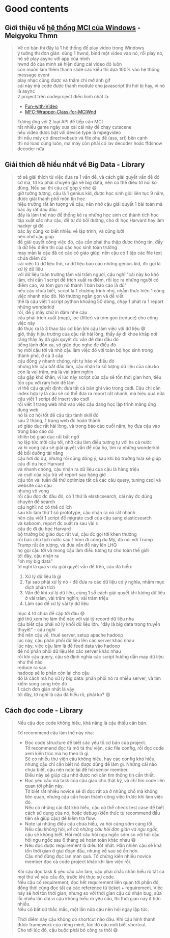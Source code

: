 # Good contents

## Giới thiệu về [hệ thống MCI của Windows](https://msdn.microsoft.com/en-us/library/windows/desktop/dd757151%28v=vs.85%29.aspx) - **Meigyoku Thmn**

> Về cơ bản thì đây là 1 hệ thống để play video trong Windows<br>
> ý tưởng thì đơn giản: dùng 1 hwnd, bind một video vào nó, rồi play nó, nó sẽ play async với app của mình<br>
> hwnd đó của mình sẽ hiện đúng cái video đó luôn<br>
> còn muốn làm thêm thanh slide các kiểu thì dựa 100% vào hệ thống message event<br>
> play nhạc cũng được và thậm chí mở ảnh gif<br>
> cái này mà code được thành module cho javascript thì hơi bị hay, vì nó là async<br>
> 2 project trên codeproject điển hình nhất là:
> - [Fun-with-Video](https://www.codeproject.com/Articles/785008/Fun-with-Video)
> - [MFC-Wrapper-Class-for-MCIWnd](https://www.codeproject.com/Articles/3500/MFC-Wrapper-Class-for-MCIWnd)
> 
> Tương ứng với 2 loại API để tiếp cận MCI<br>
> rất nhiều game ngày xưa xài cái này để chạy cutscene<br>
> nếu video được bật với device type là mpegvideo<br>
> thì nếu máy có directvobsub và file phụ đề (ass, srt) bên cạnh<br>
> thì nó load cùng luôn, mà máy còn phải có lav decoder hoặc ffdshow decoder nữa<br>

## Giải thích dễ hiểu nhất về Big Data - **Library**

> tớ sẽ giải thích từ việc đưa ra 1 vấn đề, và cách giải quyết vấn đề đó<br>
> cơ mà, tớ ko phải chuyên gia về big data, nên có thể điều tớ nói ko đúng. Nếu sai thì cậu cứ góp ý nhé 😄<br>
> giờ tưởng tượng, cậu là 1 genius kid, được học sinh giỏi liên tục 9 năm, được giải thành phố môn tin học<br>
> hiệu trưởng rất ấn tượng về cậu, nên nhờ cậu giải quyết 1 bài toán mà bác ấy rất đau đầu<br>
> đấy là làm thế nào để thống kê ra những học sinh có thành tích học tập xuất sắc như cậu, để từ đó bồi dưỡng, cho đi học Harvard hay làm hacker gì đó<br>
> bác ấy cũng ko biết nhiều về lập trình, và cũng lười<br>
> nên nhờ cậu giúp<br>
> để giải quyết công việc đó, cậu cần phải thu thập được thông tin, đấy là dữ liệu điểm thi của các học sinh toàn trường<br>
> may mắn là cậu đã có các cô giáo giúp, nên cậu có 1 tập các file text chứa điểm đó<br>
> cái việc từ dữ liệu thô, ra dữ liệu báo cáo những genius kid, đc gọi là xử lý dữ liệu<br>
> với dữ liệu toàn trường tầm vài trăm người, cậu nghĩ "cái này ko khó lắm, chỉ cần 1 script để trích xuất ra điểm, rồi lọc ra những người có điểm cao, và tóm gọn nó thành 1 bản báo cáo là đủ"<br>
> nếu cậu chưa biết, script là 1 chương trình nhỏ, nhằm thực hiện 1 công việc nhanh nào đó. Nó thường ngắn gọn và dễ viết<br>
> thế là cậu viết 1 script python khoảng 50 dòng, chạy 1 phát ra 1 report những wonderkid<br>
> rồi, để ý mấy chữ in đậm nhé cậu<br>
> cậu phải trích xuất (map), lọc (filter) và tóm gọn (reduce) cho công việc này<br>
> đó thực ra là 3 thao tác cơ bản khi cậu làm việc với dữ liệu 😄<br>
> giờ, thầy hiệu trưởng của cậu rất hài lòng, thầy ấy đi khoe khắp nơi rằng thầy ấy đã giải quyết đc vấn đề đau đầu đó<br>
> tiếng lành đồn xa, sở giáo dục nghe đc điều đó<br>
> họ mời cậu tới và nhờ cậu làm việc đó với toàn bộ học sinh trong thành phố, ở cả 3 cấp<br>
> cậu đồng ý nhanh chóng, rất tự hào vì điều đó<br>
> nhưng khi cậu bắt đầu làm, cậu nhận ta số lượng dữ liệu của cậu ko còn là vài trăm, mà là vài trăm nghìn<br>
> cậu gặp khó khăn, vì lúc này script của cậu sẽ tốn thời gian hơn, tiêu tốn cpu với ram hơn để làm<br>
> vì thế cậu quyết định: đưa tất cả bản ghi vào trong csdl. Cậu chỉ cần index hợp lý là cậu sẽ có thể đưa ra report rất nhanh, mà hiệu quả nữa<br>
> cậu viết 1 script để insert vào csdl<br>
> rồi viết 1 trang web nhờ vào việc cậu đang học lập trình mảng ứng dụng web<br>
> nó là cơ hội tốt để cậu tập tành skill đó<br>
> sau 2 tháng, 1 trang web đc hoàn thành<br>
> sở giáo dục rất hài lòng, và trong báo cáo cuối năm, họ đưa cậu vào trong báo cáo đó<br>
> khiến bộ giáo dục rất bất ngờ<br>
> họ lập tức mời cậu tới, nhờ cậu làm điều tương tự với hs cả nước<br>
> và hi vọng cậu sẽ giải quyết vấn đề của họ, tìm ra những wonderkid để bồi dưỡng tài năng<br>
> cậu hơi do dự, nhưng rồi cũng đồng ý, sau khi bộ trưởng hứa sẽ giúp cậu đi du học Harvard<br>
> và nhanh chóng, cậu nhận ra dữ liệu của cậu là hàng triệu<br>
> và csdl của cậu trả về report sau hàng giờ<br>
> cậu tốn vài tuần để thử optimize tất cả các câu query, tuning csdl và website của cậu<br>
> nhưng vô vọng<br>
> rồi cậu đọc đc đâu đó, có 1 thứ là elasticsearch, cái này đc dùng chuyên để search<br>
> cậu nghĩ: nó có thể có ích<br>
> sau khi làm thử 1 số prototype, cậu nhận ra nó rất nhanh<br>
> nên cậu viết 1 script để migrate csdl của cậu sang elasticsearch<br>
> và kaboom, report đc xuất ra sau vài s<br>
> cậu đc đi du học Harvard<br>
> bộ trưởng bộ giáo dục rất vui, cậu đc gọi tới khen thưởng<br>
> rồi bác chủ tịch nước sau 1 hôm đi công du Mỹ, đã nói với Trump<br>
> Trump rất ấn tượng, và đưa vấn đề này lên LHQ<br>
> họ gọi cậu tới và mong cậu làm điều tương tự cho toàn thế giới<br>
> tới đây, cậu nhận ra<br>
> "oh my big data"<br>
> tớ nghĩ là qua ví dụ giải quyết vấn đề trên, cậu đã hiểu:<br>
> 1. Xử lý dữ liệu là gì
> 2. Tại sao phải xử lý nó - để đưa ra các dữ liệu có ý nghĩa, nhằm mục đích phân tích
> 3. Vấn đề khi xử lý dữ liệu, cùng 1 số cách giải quyết khi lượng dữ liệu ở vài trăm, vài trăm nghìn, vài trăm triệu
> 4. Làm sao để xử lý vài tỷ dữ liệu
>
> mục 4 tớ chưa đề cập tới đâu 😄<br>
> giờ thử xem họ làm thế nào với vài tỷ record dữ liệu nha<br>
> cậu biết cậu phải xử lý khối dữ liệu lớn. "đây là big data trong truyền thuyết" - cậu nghĩ<br>
> thế nên cậu về, thuê server, setup apache hadoop<br>
> lúc này, cậu phân phối dữ liệu lên các server khác nhau<br>
> lúc này, việc cậu làm là để feed data vào hadoop<br>
> để nó phân phối dữ liệu lên các server khác nhau<br>
> rồi khi cậu query, cậu sẽ định nghĩa các script hướng dẫn map dữ liệu như thế nào<br>
> reduce ra sao<br>
> hadoop sẽ lo phần còn lại cho cậu<br>
> đó là cách mà họ xử lý big data: phân phối nó ra nhiều server, và tìm kiếm song song trên đó<br>
> 1 cách đơn giản nhất là vậy<br>
> tới đây, tớ nghĩ là cậu đã hiểu rõ, phải ko? 😄

## Cách đọc code - **Library**

> Nếu cậu đọc code không hiểu, khả năng là cậu thiếu căn bản.
> 
> Tớ recommend cậu làm thế này nha:
> * Đọc code structure để biết các yếu tố cơ bản của project.<br>
> Tớ recommend đọc từ mô tả thư viện, các file config, rồi đọc code xem kiến trúc mà họ theo là gì.<br>
> Sẽ có nhiều thư viện cậu không hiểu, hay các config khó hiểu, nhưng cậu chỉ cần biết nó được dùng để làm gì. Những cái nào chưa biết, cậu nên note lại để hỏi senior member.<br>
> Điều này sẽ giúp cậu nhớ được nơi cần tìm thông tin cần thiết.
> * Đọc yêu cầu mà task của cậu giao cho thật kỹ, và *chỉ* tìm code liên quan tới phần này.<br>
> Tớ biết rất nhiều novice sẽ đi đọc rất xa ở những chỗ mà không liên quan, nhưng cậu cần hoàn thành công việc trước khi làm việc đó.<br>
> Nếu có những cài đặt khó hiểu, cậu có thể check test case để biết cách sử dụng của nó, hoặc debug (kiến thức từ recommend đầu tiên sẽ giúp cậu) để kiểm tra flow.
> * Note lại những điều cậu chưa hiểu, và hỏi càng sớm càng tốt.<br>
> Nếu cậu không hỏi, *kể cả những câu hỏi đơn giản và ngu ngốc*, cậu sẽ không biết. Hỏi một câu hỏi ngu ngốc sớm so với hỏi câu hỏi ngu ngốc sau 6 tháng sẽ hoàn toàn khác nhau 😄
> * Nếu đọc được requirement là điều tốt nhất. Hẳn nhiên cậu sẽ khá tốn thời gian ở giai đoạn đầu, nhưng về sau sẽ ổn hơn.<br>
> Cậu nhớ đừng đọc lan man quá. Tớ chứng kiến nhiều novice member đọc cả code project khác khi làm việc rồi.
> 
> Khi cậu đọc task & yêu cầu cần làm, cậu phải chắc chắn hiểu rõ tất cả mọi thứ về yêu cầu đó, trước khi thực sự code.<br>
> Nếu cậu có requirement, đọc hết requirement liên quan tới phần đó, đồng thời cũng đọc tất cả các reference từ ticket + requirement. Việc này sẽ hơi tốn thời gian, nhưng so với  thời gian cậu cứ nhận bug, sửa lỗi nhiều lần chỉ vì cậu không hiểu rõ yêu cầu, thì thời gian này ít hơn nhiều.<br>
> Nếu có bất cứ thắc mắc, một lần nữa cậu nên hỏi ngay lập tức.
> 
> Thời điểm này cậu không có shortcut nào đâu. Khi cậu hình thành được framework của riêng mình, lúc đó cậu mới biết shortcut.<br>
> Cho tới lúc đó, cậu buộc phải bỏ công ra thôi 😄
